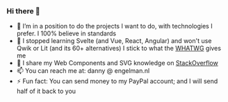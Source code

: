 ### Hi there 👋

- 🔭 I’m in a position to do the projects I want to do, with technologies I prefer. I 100% believe in standards
- 🌱 I stopped learning Svelte (and Vue, React, Angular) and won't use Qwik or Lit (and its 60+ alternatives) I stick to what the [WHATWG](https://en.wikipedia.org/wiki/WHATWG) gives me
- 💬 I share my Web Components and SVG knowledge on [StackOverflow](https://stackoverflow.com/users/2520800/danny-365csi-engelman)
- 📫 You can reach me at: danny @ engelman.nl
- ⚡ Fun fact: You can send money to my PayPal account; and I will send half of it back to you
